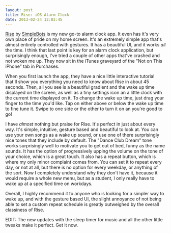 ```yaml
---
layout: post
title: Rise: iOS Alarm Clock
date: 2013-02-24 12:03:45
---
```



[Rise](http://im.robs.im/10Qtdkd) by [SimpleBots](http://www.simplebots.co) is my new go-to alarm clock app. It even has it's very own place of pride on my home screen. It's an extremely simple app that's almost entirely controlled with gestures. It has a beautiful UI, and it works *all* the time. I think that last point is key for an alarm clock application, but surprisingly enough, I've tried a couple of other apps that've crashed and not woken me up. They now sit in the iTunes graveyard of the "Not on This iPhone" tab in Purchases.

When you first launch the app, they have a nice little interactive tutorial that'll show you everything you need to know about Rise in about 45 seconds. Then, all you see is a beautiful gradient and the wake up time displayed on the screen, as well as a tiny settings icon an a little clock with the current time displayed on it. To change the wake up time, just drag your finger to the time you'd like. Tap on either above or below the wake up time to fine tune it. Swipe to one side or the other to turn it on an you're good to go!

I have *almost* nothing but praise for Rise. It's perfect in just about every way. It's simple, intuitive, gesture based and beautiful to look at. You can use your own songs as a wake up sound, or use one of there surprisingly nice tones that they include by default. The "Dance Club Dream" tone works surprisingly well to motivate you to get out of bed, funny as the name sounds. It has the option of progressively upping the volume on the tone of your choice, which is a great touch. It also has a repeat button, which is where my only minor complaint comes from. You can set it to repeat every day, or not at all, but there is no option for every weekday, or anything of the sort. Now I completely understand why they don't have it, because it would require a whole new menu, but as a student, I only really have to wake up at a specified time on workdays. 

Overall, I highly recommend it to anyone who is looking for a simpler way to wake up, and with the gesture based UI, the slight annoyance of not being able to set a custom repeat schedule is greatly outweighed by the overall classiness of Rise. 

EDIT: The new updates with the sleep timer for music and all the other little tweaks make it perfect. Get it now.